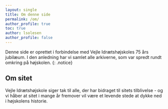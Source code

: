 ```yaml
---
layout: single
title: Om denne side
permalink: /om/
author_profile: true
toc: true
author: lsolesen
author_profile: false
---
```


Denne side er oprettet i forbindelse med Vejle Idrætshøjskoles 75 års jubilæum. I den anledning har vi samlet alle arkiverne, som var spredt rundt omkring på højskolen.
{: .notice}

## Om sitet

Vejle Idrætshøjskole siger tak til alle, der har bidraget til sitets tilblivelse - og vi håber at sitet i mange år fremover vil være et levende stede at dykke ned i højskolens historie.
